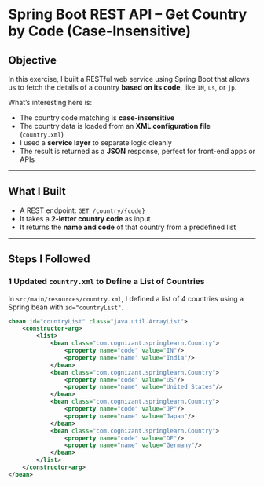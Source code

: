 #  Spring Boot REST API – Get Country by Code (Case-Insensitive)

##  Objective

In this exercise, I built a RESTful web service using Spring Boot that allows us to fetch the details of a country **based on its code**, like `IN`, `us`, or `jp`.

What’s interesting here is:
- The country code matching is **case-insensitive**
- The country data is loaded from an **XML configuration file** (`country.xml`)
- I used a **service layer** to separate logic cleanly
- The result is returned as a **JSON** response, perfect for front-end apps or APIs

---

##  What I Built

- A REST endpoint: `GET /country/{code}`
- It takes a **2-letter country code** as input
- It returns the **name and code** of that country from a predefined list

---

##  Steps I Followed

### 1️ Updated `country.xml` to Define a List of Countries

In `src/main/resources/country.xml`, I defined a list of 4 countries using a Spring bean with `id="countryList"`.

```xml
<bean id="countryList" class="java.util.ArrayList">
    <constructor-arg>
        <list>
            <bean class="com.cognizant.springlearn.Country">
                <property name="code" value="IN"/>
                <property name="name" value="India"/>
            </bean>
            <bean class="com.cognizant.springlearn.Country">
                <property name="code" value="US"/>
                <property name="name" value="United States"/>
            </bean>
            <bean class="com.cognizant.springlearn.Country">
                <property name="code" value="JP"/>
                <property name="name" value="Japan"/>
            </bean>
            <bean class="com.cognizant.springlearn.Country">
                <property name="code" value="DE"/>
                <property name="name" value="Germany"/>
            </bean>
        </list>
    </constructor-arg>
</bean>
